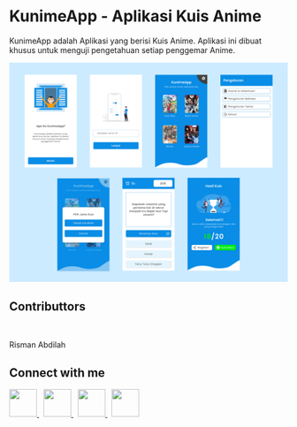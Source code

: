 # KunimeApp - Aplikasi Kuis Anime

KunimeApp adalah Aplikasi yang berisi Kuis Anime. Aplikasi ini dibuat khusus untuk menguji pengetahuan setiap penggemar Anime.

<img src="assets/images/preview.png" alt="Preview Image"/>

## Contributtors

<img src="https://media-exp1.licdn.com/dms/image/C5603AQHlybPo3Yfdzw/profile-displayphoto-shrink_100_100/0/1602769431939?e=1622678400&v=beta&t=YNrg1JXMD0sejVAKafBf1K47NWqvXdxjykMhFV2CdBU" width="100" alt=""/>

Risman Abdilah

## Connect with me

<div>
    <a href="tell:089647329246" target="_blank">
        <img src="https://github.com/rismandev/flutterUI_authentication/blob/master/assets/connect/whatsapp.png" width="50" height="50" alt=""/>
    </a>
    &nbsp;
    <a href="https://www.linkedin.com/in/rismandev" target="_blank">
        <img src="https://github.com/rismandev/flutterUI_authentication/blob/master/assets/connect/linkedin.png" width="50" height="50" alt=""/>
    </a>
    &nbsp;
    <a href="https://www.facebook.com/risman.abdilah.58" target="_blank">
        <img src="https://github.com/rismandev/flutterUI_authentication/blob/master/assets/connect/facebook.png" width="50" height="50" alt=""/>
    </a>
    &nbsp;
    <a href="https://www.instagram.com/rismandev" target="_blank">
        <img src="https://github.com/rismandev/flutterUI_authentication/blob/master/assets/connect/instagram.png" width="50" height="50" alt=""/>
    </a>
</div>
